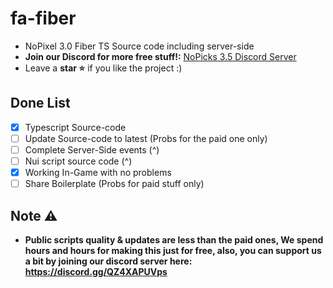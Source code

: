 # fa-fiber
- NoPixel 3.0 Fiber TS Source code including server-side
- **Join our Discord for more free stuff!:** [NoPicks 3.5 Discord Server](https://discord.gg/QZ4XAPUVps)
- Leave a **star ⭐** if you like the project :) 

## Done List
- [x] Typescript Source-code
- [ ] Update Source-code to latest (Probs for the paid one only)
- [ ] Complete Server-Side events (^)
- [ ] Nui script source code (^)
- [x] Working In-Game with no problems
- [ ] Share Boilerplate (Probs for paid stuff only)

## Note ⚠
- **Public scripts quality & updates are less than the paid ones, We spend hours and hours for making this just for free, also, you can support us a bit by joining our discord server here: https://discord.gg/QZ4XAPUVps**